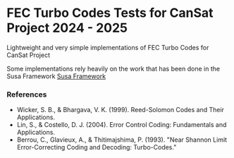 # FEC Turbo Codes Tests for CanSat Project 2024 - 2025
Lightweight and very simple implementations of FEC Turbo Codes for CanSat Project

Some implementations rely heavily on the work that has been done in the Susa Framework <a href="https://libsusa.github.io/" target="_blank">Susa Framework</a>


### References

- Wicker, S. B., & Bhargava, V. K. (1999). Reed-Solomon Codes and Their Applications.
- Lin, S., & Costello, D. J. (2004). Error Control Coding: Fundamentals and Applications.
- Berrou, C., Glavieux, A., & Thitimajshima, P. (1993). "Near Shannon Limit Error-Correcting Coding and Decoding: Turbo-Codes."
